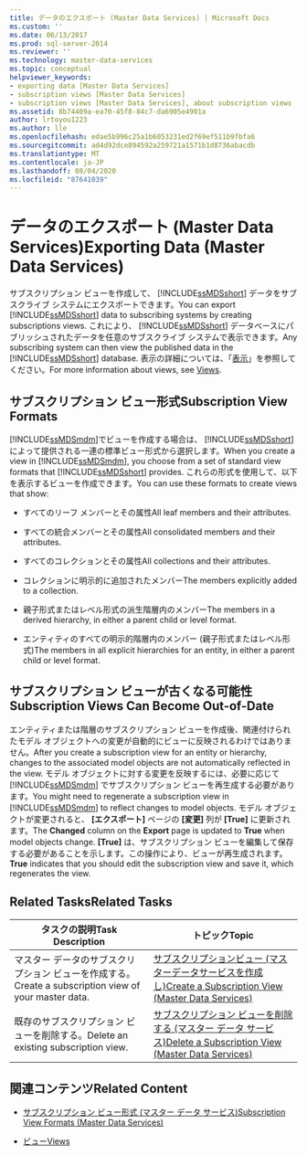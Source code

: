 ```yaml
---
title: データのエクスポート (Master Data Services) | Microsoft Docs
ms.custom: ''
ms.date: 06/13/2017
ms.prod: sql-server-2014
ms.reviewer: ''
ms.technology: master-data-services
ms.topic: conceptual
helpviewer_keywords:
- exporting data [Master Data Services]
- subscription views [Master Data Services]
- subscription views [Master Data Services], about subscription views
ms.assetid: 8b74409a-ea70-45f8-84c7-da6905e4901a
author: lrtoyou1223
ms.author: lle
ms.openlocfilehash: edae5b996c25a1b6053231ed2f69ef511b9fbfa6
ms.sourcegitcommit: ad4d92dce894592a259721a1571b1d8736abacdb
ms.translationtype: MT
ms.contentlocale: ja-JP
ms.lasthandoff: 08/04/2020
ms.locfileid: "87641039"
---
```

# <a name="exporting-data-master-data-services"></a><span data-ttu-id="e2381-102">データのエクスポート (Master Data Services)</span><span class="sxs-lookup"><span data-stu-id="e2381-102">Exporting Data (Master Data Services)</span></span>
  <span data-ttu-id="e2381-103">サブスクリプション ビューを作成して、 [!INCLUDE[ssMDSshort](../includes/ssmdsshort-md.md)] データをサブスクライブ システムにエクスポートできます。</span><span class="sxs-lookup"><span data-stu-id="e2381-103">You can export [!INCLUDE[ssMDSshort](../includes/ssmdsshort-md.md)] data to subscribing systems by creating subscriptions views.</span></span> <span data-ttu-id="e2381-104">これにより、 [!INCLUDE[ssMDSshort](../includes/ssmdsshort-md.md)] データベースにパブリッシュされたデータを任意のサブスクライブ システムで表示できます。</span><span class="sxs-lookup"><span data-stu-id="e2381-104">Any subscribing system can then view the published data in the [!INCLUDE[ssMDSshort](../includes/ssmdsshort-md.md)] database.</span></span> <span data-ttu-id="e2381-105">表示の詳細については、「[表示](../relational-databases/views/views.md)」を参照してください。</span><span class="sxs-lookup"><span data-stu-id="e2381-105">For more information about views, see [Views](../relational-databases/views/views.md).</span></span>  
  
## <a name="subscription-view-formats"></a><span data-ttu-id="e2381-106">サブスクリプション ビュー形式</span><span class="sxs-lookup"><span data-stu-id="e2381-106">Subscription View Formats</span></span>  
 <span data-ttu-id="e2381-107">[!INCLUDE[ssMDSmdm](../includes/ssmdsmdm-md.md)]でビューを作成する場合は、 [!INCLUDE[ssMDSshort](../includes/ssmdsshort-md.md)] によって提供される一連の標準ビュー形式から選択します。</span><span class="sxs-lookup"><span data-stu-id="e2381-107">When you create a view in [!INCLUDE[ssMDSmdm](../includes/ssmdsmdm-md.md)], you choose from a set of standard view formats that [!INCLUDE[ssMDSshort](../includes/ssmdsshort-md.md)] provides.</span></span> <span data-ttu-id="e2381-108">これらの形式を使用して、以下を表示するビューを作成できます。</span><span class="sxs-lookup"><span data-stu-id="e2381-108">You can use these formats to create views that show:</span></span>  
  
-   <span data-ttu-id="e2381-109">すべてのリーフ メンバーとその属性</span><span class="sxs-lookup"><span data-stu-id="e2381-109">All leaf members and their attributes.</span></span>  
  
-   <span data-ttu-id="e2381-110">すべての統合メンバーとその属性</span><span class="sxs-lookup"><span data-stu-id="e2381-110">All consolidated members and their attributes.</span></span>  
  
-   <span data-ttu-id="e2381-111">すべてのコレクションとその属性</span><span class="sxs-lookup"><span data-stu-id="e2381-111">All collections and their attributes.</span></span>  
  
-   <span data-ttu-id="e2381-112">コレクションに明示的に追加されたメンバー</span><span class="sxs-lookup"><span data-stu-id="e2381-112">The members explicitly added to a collection.</span></span>  
  
-   <span data-ttu-id="e2381-113">親子形式またはレベル形式の派生階層内のメンバー</span><span class="sxs-lookup"><span data-stu-id="e2381-113">The members in a derived hierarchy, in either a parent child or level format.</span></span>  
  
-   <span data-ttu-id="e2381-114">エンティティのすべての明示的階層内のメンバー (親子形式またはレベル形式)</span><span class="sxs-lookup"><span data-stu-id="e2381-114">The members in all explicit hierarchies for an entity, in either a parent child or level format.</span></span>  
  
## <a name="subscription-views-can-become-out-of-date"></a><span data-ttu-id="e2381-115">サブスクリプション ビューが古くなる可能性</span><span class="sxs-lookup"><span data-stu-id="e2381-115">Subscription Views Can Become Out-of-Date</span></span>  
 <span data-ttu-id="e2381-116">エンティティまたは階層のサブスクリプション ビューを作成後、関連付けられたモデル オブジェクトへの変更が自動的にビューに反映されるわけではありません。</span><span class="sxs-lookup"><span data-stu-id="e2381-116">After you create a subscription view for an entity or hierarchy, changes to the associated model objects are not automatically reflected in the view.</span></span> <span data-ttu-id="e2381-117">モデル オブジェクトに対する変更を反映するには、必要に応じて [!INCLUDE[ssMDSmdm](../includes/ssmdsmdm-md.md)] でサブスクリプション ビューを再生成する必要があります。</span><span class="sxs-lookup"><span data-stu-id="e2381-117">You might need to regenerate a subscription view in [!INCLUDE[ssMDSmdm](../includes/ssmdsmdm-md.md)] to reflect changes to model objects.</span></span> <span data-ttu-id="e2381-118">モデル オブジェクトが変更されると、 **[エクスポート]** ページの **[変更]** 列が **[True]** に更新されます。</span><span class="sxs-lookup"><span data-stu-id="e2381-118">The **Changed** column on the **Export** page is updated to **True** when model objects change.</span></span> <span data-ttu-id="e2381-119">**[True]** は、サブスクリプション ビューを編集して保存する必要があることを示します。この操作により、ビューが再生成されます。</span><span class="sxs-lookup"><span data-stu-id="e2381-119">**True** indicates that you should edit the subscription view and save it, which regenerates the view.</span></span>  
  
## <a name="related-tasks"></a><span data-ttu-id="e2381-120">Related Tasks</span><span class="sxs-lookup"><span data-stu-id="e2381-120">Related Tasks</span></span>  
  
|<span data-ttu-id="e2381-121">タスクの説明</span><span class="sxs-lookup"><span data-stu-id="e2381-121">Task Description</span></span>|<span data-ttu-id="e2381-122">トピック</span><span class="sxs-lookup"><span data-stu-id="e2381-122">Topic</span></span>|  
|----------------------|-----------|  
|<span data-ttu-id="e2381-123">マスター データのサブスクリプション ビューを作成する。</span><span class="sxs-lookup"><span data-stu-id="e2381-123">Create a subscription view of your master data.</span></span>|[<span data-ttu-id="e2381-124">サブスクリプションビュー &#40;マスターデータサービスを作成し&#41;</span><span class="sxs-lookup"><span data-stu-id="e2381-124">Create a Subscription View &#40;Master Data Services&#41;</span></span>](create-a-subscription-view-to-export-data-master-data-services.md)|  
|<span data-ttu-id="e2381-125">既存のサブスクリプション ビューを削除する。</span><span class="sxs-lookup"><span data-stu-id="e2381-125">Delete an existing subscription view.</span></span>|[<span data-ttu-id="e2381-126">サブスクリプション ビューを削除する &#40;マスター データ サービス&#41;</span><span class="sxs-lookup"><span data-stu-id="e2381-126">Delete a Subscription View &#40;Master Data Services&#41;</span></span>](../../2014/master-data-services/delete-a-subscription-view-master-data-services.md)|  
  
## <a name="related-content"></a><span data-ttu-id="e2381-127">関連コンテンツ</span><span class="sxs-lookup"><span data-stu-id="e2381-127">Related Content</span></span>  
  
-   [<span data-ttu-id="e2381-128">サブスクリプション ビュー形式 (マスター データ サービス)</span><span class="sxs-lookup"><span data-stu-id="e2381-128">Subscription View Formats &#40;Master Data Services&#41;</span></span>](../../2014/master-data-services/subscription-view-formats-master-data-services.md)  
  
-   [<span data-ttu-id="e2381-129">ビュー</span><span class="sxs-lookup"><span data-stu-id="e2381-129">Views</span></span>](../relational-databases/views/views.md)  
  
  
